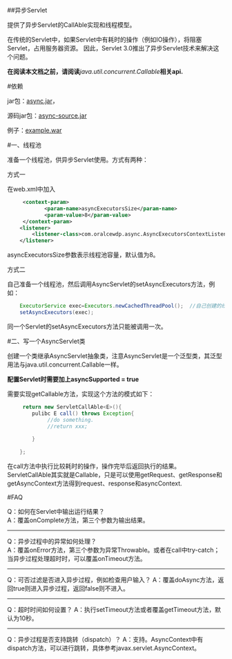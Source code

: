 ##异步Servlet

提供了异步Servlet的CallAble实现和线程模型。  

在传统的Servlet中，如果Servlet中有耗时的操作（例如IO操作），将阻塞Servlet，占用服务器资源。
因此，Servlet 3.0推出了异步Servlet技术来解决这个问题。  

**在阅读本文档之前，请阅读**_java.util.concurrent.Callable_**相关api.**

#依赖

jar包：[async.jar](https://coding.net/u/xcr_abcd/p/async/git/raw/master/dist/async.jar)，

源码jar包：[async-source.jar](https://coding.net/u/xcr_abcd/p/async/git/raw/master/dist/async-source.jar)

例子：[example.war](https://coding.net/u/xcr_abcd/p/async/git/raw/master/dist/example.war)


#一、线程池

准备一个线程池，供异步Servlet使用。方式有两种：  

方式一

在web.xml中加入  

```xml
     <context-param>
            <param-name>asyncExecutorsSize</param-name>
            <param-value>8</param-value>
     </context-param>
    <listener>
        <listener-class>com.oralcewdp.async.AsyncExecutorsContextListener</listener-class>
    </listener>
```

asyncExecutorsSize参数表示线程池容量，默认值为8。

方式二

自己准备一个线程池，然后调用AsyncServlet的setAsyncExecutors方法，例如：

```java
    ExecutorService exec=Executors.newCachedThreadPool();  //自己创建的线程池
    setAsyncExecutors(exec);
```

同一个Servlet的setAsyncExecutors方法只能被调用一次。

#二、写一个AsyncServlet类

创建一个类继承AsyncServlet抽象类，注意AsyncServlet是一个泛型类，其泛型用法与java.util.concurrent.Callable一样。

**配置Servlet时需要加上asyncSupported = true**

需要实现getCallable方法，实现这个方法的模式如下：

```java
     return new ServletCallAble<E>(){
        pulibc E call() throws Exception{
             //do something.
             //return xxx;
             
        }
     
    };

```

在call方法中执行比较耗时的操作，操作完毕后返回执行的结果。
ServletCallAble其实就是Callable，只是可以使用getRequest、getResponse和getAsyncContext方法得到request、response和asyncContext.


#FAQ

Q：如何在Servlet中输出运行结果？  
A：覆盖onComplete方法，第三个参数为输出结果。
- - -
Q：异步过程中的异常如何处理？  
A：覆盖onError方法，第三个参数为异常Throwable。或者在call中try-catch；当异步过程处理超时时，可以覆盖onTimeout方法。
- - -
Q：可否过滤是否进入异步过程，例如检查用户输入？
A：覆盖doAsync方法，返回true则进入异步过程，返回false则不进入。
- - -
Q：超时时间如何设置？
A：执行setTimeout方法或者覆盖getTimeout方法，默认为10秒。
- - -
Q：异步过程是否支持跳转（dispatch）？
A：支持。AsyncContext中有dispatch方法，可以进行跳转，具体参考javax.servlet.AsyncContext。
